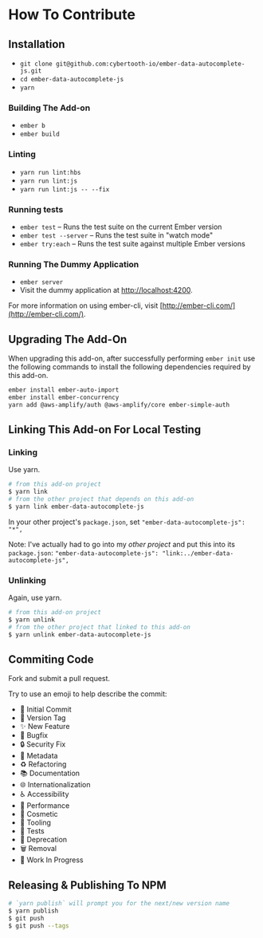 # How To Contribute

## Installation

* `git clone git@github.com:cybertooth-io/ember-data-autocomplete-js.git`
* `cd ember-data-autocomplete-js`
* `yarn`

### Building The Add-on

* `ember b`
* `ember build`

### Linting

* `yarn run lint:hbs`
* `yarn run lint:js`
* `yarn run lint:js -- --fix`

### Running tests

* `ember test` – Runs the test suite on the current Ember version
* `ember test --server` – Runs the test suite in "watch mode"
* `ember try:each` – Runs the test suite against multiple Ember versions

### Running The Dummy Application

* `ember server`
* Visit the dummy application at [http://localhost:4200](http://localhost:4200).

For more information on using ember-cli, visit [http://ember-cli.com/](http://ember-cli.com/).

## Upgrading The Add-On

When upgrading this add-on, after successfully performing `ember init` use the following
commands to install the following dependencies required by this add-on.

```bash
ember install ember-auto-import
ember install ember-concurrency
yarn add @aws-amplify/auth @aws-amplify/core ember-simple-auth
```

## Linking This Add-on For Local Testing

### Linking

Use yarn.

```bash
# from this add-on project
$ yarn link
# from the other project that depends on this add-on
$ yarn link ember-data-autocomplete-js
```
In your other project's `package.json`, set `"ember-data-autocomplete-js": "*",`

Note: I've actually had to go into my _other project_ and put this into its `package.json`:
`"ember-data-autocomplete-js": "link:../ember-data-autocomplete-js",`

### Unlinking

Again, use yarn.

```bash
# from this add-on project
$ yarn unlink
# from the other project that linked to this add-on
$ yarn unlink ember-data-autocomplete-js
```

## Commiting Code

Fork and submit a pull request.

Try to use an emoji to help describe the commit:

* 🎉 Initial Commit
* 🔖 Version Tag
* ✨ New Feature
* 🐛 Bugfix
* 🔒 Security Fix
* 📇 Metadata
* ♻️ Refactoring
* 📚 Documentation
* 🌐 Internationalization
* ♿️ Accessibility
* 🐎 Performance
* 🎨 Cosmetic
* 🔧 Tooling
* 🚨 Tests
* 💩 Deprecation
* 🗑 Removal
* 🚧 Work In Progress 

## Releasing & Publishing To NPM

```bash
# `yarn publish` will prompt you for the next/new version name
$ yarn publish
$ git push
$ git push --tags
```
